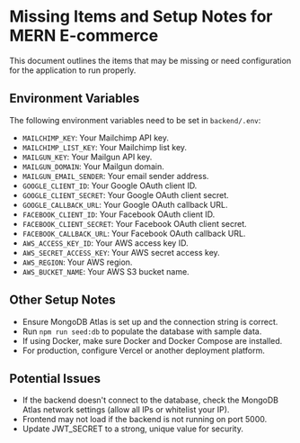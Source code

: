 # Missing Items and Setup Notes for MERN E-commerce

This document outlines the items that may be missing or need configuration for the application to run properly.

## Environment Variables

The following environment variables need to be set in `backend/.env`:

- `MAILCHIMP_KEY`: Your Mailchimp API key.
- `MAILCHIMP_LIST_KEY`: Your Mailchimp list key.
- `MAILGUN_KEY`: Your Mailgun API key.
- `MAILGUN_DOMAIN`: Your Mailgun domain.
- `MAILGUN_EMAIL_SENDER`: Your email sender address.
- `GOOGLE_CLIENT_ID`: Your Google OAuth client ID.
- `GOOGLE_CLIENT_SECRET`: Your Google OAuth client secret.
- `GOOGLE_CALLBACK_URL`: Your Google OAuth callback URL.
- `FACEBOOK_CLIENT_ID`: Your Facebook OAuth client ID.
- `FACEBOOK_CLIENT_SECRET`: Your Facebook OAuth client secret.
- `FACEBOOK_CALLBACK_URL`: Your Facebook OAuth callback URL.
- `AWS_ACCESS_KEY_ID`: Your AWS access key ID.
- `AWS_SECRET_ACCESS_KEY`: Your AWS secret access key.
- `AWS_REGION`: Your AWS region.
- `AWS_BUCKET_NAME`: Your AWS S3 bucket name.

## Other Setup Notes

- Ensure MongoDB Atlas is set up and the connection string is correct.
- Run `npm run seed:db` to populate the database with sample data.
- If using Docker, make sure Docker and Docker Compose are installed.
- For production, configure Vercel or another deployment platform.

## Potential Issues

- If the backend doesn't connect to the database, check the MongoDB Atlas network settings (allow all IPs or whitelist your IP).
- Frontend may not load if the backend is not running on port 5000.
- Update JWT_SECRET to a strong, unique value for security.
